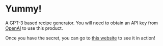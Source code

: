 # Yummy!

A GPT-3 based recipe generator. You will need to obtain an API key from [OpenAI](https://www.openai.com/) to use this product. 

Once you have the secret, you can go to [this website](https://tahmidefaz.github.io/yummy/) to see it in action!
